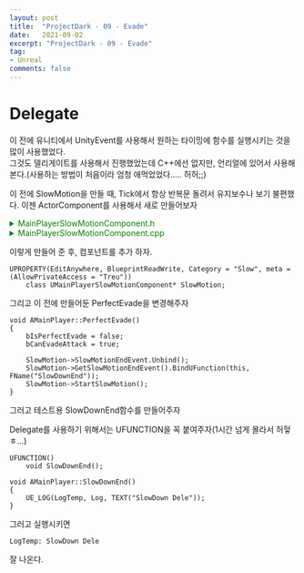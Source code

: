 ```yaml
---
layout: post
title:  "ProjectDark - 09 - Evade"
date:   2021-09-02
excerpt: "ProjectDark - 09 - Evade"
tag:
- Unreal
comments: false
---
```


# Delegate
이 전에 유니티에서 UnityEvent를 사용해서 원하는 타이밍에 함수를 실행시키는 것을 많이 사용했었다.  
그것도 델리게이트를 사용해서 진행했었는데 C++에선 없지만, 언리얼에 있어서 사용해본다.(사용하는 방법이 처음이라 엄청 애먹었었다..... 허허;;)

이 전에 SlowMotion을 만들 때, Tick에서 항상 반복문 돌려서 유지보수나 보기 불편했다. 이젠 ActorComponent를 사용해서 새로 만들어보자

<details>
<summary style="color:green">MainPlayerSlowMotionComponent.h</summary>
<div markdown="1">

```
#pragma once

#include "CoreMinimal.h"
#include "Components/ActorComponent.h"
#include "MainPlayerSlowMotionComponent.generated.h"

DECLARE_DELEGATE(FSlowMotionStartEvent);
DECLARE_DELEGATE(FSlowMotionEndEvent);

UCLASS( ClassGroup=(Custom), meta=(BlueprintSpawnableComponent) )
class MAINPLAYERCODES_API UMainPlayerSlowMotionComponent : public UActorComponent
{
	GENERATED_BODY()

public:	
	// Sets default values for this component's properties
	UMainPlayerSlowMotionComponent();

protected:
	// Called when the game starts
	virtual void BeginPlay() override;

public:	
	// Called every frame
	virtual void TickComponent(float DeltaTime, ELevelTick TickType, FActorComponentTickFunction* ThisTickFunction) override;

#pragma region SlowMotion
private:
	bool bStartSlowMotion;
	bool bIsStart;


	UPROPERTY(EditAnywhere, BlueprintReadWrite, Category = "SlowMotion", meta = (AllowPrivateAccess = "True"))
	class UCurveFloat* SlowMotionCurve;
	UPROPERTY(EditAnywhere, BlueprintReadWrite, Category = "SlowMotion", meta = (AllowPrivateAccess = "True"))
	float MaxSlowMotionTime;
	float CurrentTime = 0;

private:
	void SlowMotion(const float& DeltaTime);

public:
	void StartSlowMotion();

#pragma endregion

#pragma region Delegate
public:
	FSlowMotionStartEvent SlowMotionStartEvent;
	FSlowMotionEndEvent SlowMotionEndEvent;

public:
	FORCEINLINE FSlowMotionEndEvent& GetSlowMotionEndEvent() {return SlowMotionEndEvent;}
#pragma endregion
};
```

</div>
</details>

<details>
<summary style="color:green">MainPlayerSlowMotionComponent.cpp</summary>
<div markdown="1">

```
// Fill out your copyright notice in the Description page of Project Settings.


#include "MainPlayerSlowMotionComponent.h"
#include "Kismet/GameplayStatics.h"

#include "MainPlayer.h"

UMainPlayerSlowMotionComponent::UMainPlayerSlowMotionComponent()
{
	PrimaryComponentTick.bCanEverTick = true;
	CurrentTime = 0.0f;
	MaxSlowMotionTime = 0.5f;

	bStartSlowMotion = false;
	bIsStart = true;
}

void UMainPlayerSlowMotionComponent::BeginPlay()
{
	Super::BeginPlay();
}

void UMainPlayerSlowMotionComponent::TickComponent(float DeltaTime, ELevelTick TickType, FActorComponentTickFunction* ThisTickFunction)
{
	Super::TickComponent(DeltaTime, TickType, ThisTickFunction);
	SlowMotion(DeltaTime);
}

void UMainPlayerSlowMotionComponent::SlowMotion(const float& DeltaTime)
{
	if(bStartSlowMotion == true)
	{
		if (bIsStart == true)
		{
			if (SlowMotionStartEvent.IsBound())
			{
				SlowMotionStartEvent.Execute();
				ClearSlowMotionStartEvent();
			}
			bIsStart = false;
		}
		CurrentTime += DeltaTime;
		if (CurrentTime >= MaxSlowMotionTime)
		{
			CurrentTime = 0;
			bStartSlowMotion = false;
			UGameplayStatics::SetGlobalTimeDilation(GetWorld(), 1.0f);
			bIsStart = true;
			if (SlowMotionEndEvent.IsBound())
			{
				SlowMotionEndEvent.Execute();
				ClearSlowMotionEndEvent();
				return;
			}
		}
		float Value;
		if (SlowMotionCurve)
		{
			Value = SlowMotionCurve->GetFloatValue(CurrentTime);
		}

		else
		{
			Value = CurrentTime;
		}

		UGameplayStatics::SetGlobalTimeDilation(GetWorld(), Value);
	}
}

void UMainPlayerSlowMotionComponent::StartSlowMotion()
{
	bStartSlowMotion = true;
}

void UMainPlayerSlowMotionComponent::ClearSlowMotionStartEvent()
{
	SlowMotionStartEvent.Unbind();
}

void UMainPlayerSlowMotionComponent::ClearSlowMotionEndEvent()
{
	SlowMotionEndEvent.Unbind();
}

```

</div>
</details>

이렇게 만들어 준 후, 컴포넌트를 추가 하자.

```
UPROPERTY(EditAnywhere, BlueprintReadWrite, Category = "Slow", meta = (AllowPrivateAccess = "Treu"))
	class UMainPlayerSlowMotionComponent* SlowMotion;
```

그리고 이 전에 만들어둔 PerfectEvade을 변경해주자

```
void AMainPlayer::PerfectEvade()
{
	bIsPerfectEvade = false;
	bCanEvadeAttack = true;

	SlowMotion->SlowMotionEndEvent.Unbind();
	SlowMotion->GetSlowMotionEndEvent().BindUFunction(this, FName("SlowDownEnd"));
	SlowMotion->StartSlowMotion();
}
```

그러고 테스트용 SlowDownEnd함수를 만들어주자

Delegate를 사용하기 위해서는 UFUNCTION을 꼭 붙여주자(1시간 넘게 몰라서 허헣ㅎ...)

```
UFUNCTION()
	void SlowDownEnd();
```
```
void AMainPlayer::SlowDownEnd()
{
	UE_LOG(LogTemp, Log, TEXT("SlowDown Dele"));
}
```

그러고 실행시키면

```
LogTemp: SlowDown Dele
```
잘 나온다.

